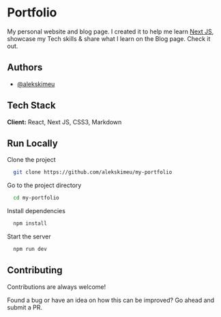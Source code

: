
# Portfolio

My personal website and blog page. I created it to help me learn [Next JS](https://nextjs.org/docs/getting-started), showcase my Tech skills & share what I learn on the Blog page. Check it out.

## Authors

- [@alekskimeu](https://www.twitter.com/alekskimeu)


## Tech Stack

**Client:** React, Next JS, CSS3, Markdown


## Run Locally

Clone the project

```bash
  git clone https://github.com/alekskimeu/my-portfolio
```

Go to the project directory

```bash
  cd my-portfolio
```

Install dependencies

```bash
  npm install
```

Start the server

```bash
  npm run dev
```
## Contributing

Contributions are always welcome!

Found a bug or have an idea on how this can be improved? Go ahead and submit a PR.